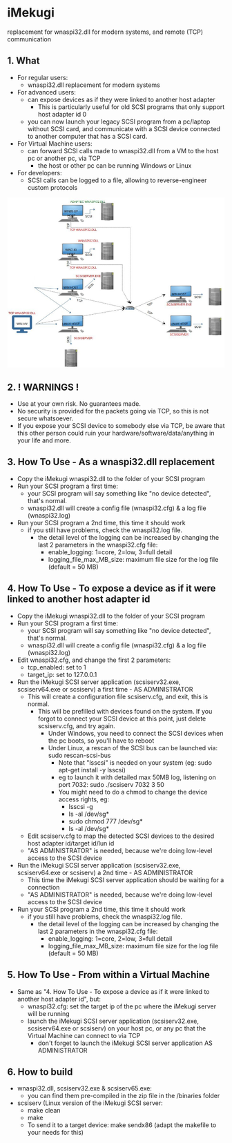 # iMekugi
replacement for wnaspi32.dll for modern systems, and remote (TCP) communication

## 1. What
* For regular users:
  * wnaspi32.dll replacement for modern systems
* For advanced users:
  * can expose devices as if they were linked to another host adapter
    * This is particularly useful for old SCSI programs that only support host adapter id 0
  * you can now launch your legacy SCSI program from a pc/laptop without SCSI card, and communicate with a SCSI device connected to another computer that has a SCSI card.
* For Virtual Machine users:
  * can forward SCSI calls made to wnaspi32.dll from a VM to the host pc or another pc, via TCP
    * the host or other pc can be running Windows or Linux
* For developers:
  * SCSI calls can be logged to a file, allowing to reverse-engineer custom protocols

![iMekugi Architecture](/docs/iMekugiAspi.jpg "iMekugi Architecture")

## 2. ! WARNINGS !
* Use at your own risk. No guarantees made.
* No security is provided for the packets going via TCP, so this is not secure whatsoever.
* If you expose your SCSI device to somebody else via TCP, be aware that this other person could ruin your hardware/software/data/anything in your life and more.

## 3. How To Use - As a wnaspi32.dll replacement
* Copy the iMekugi wnaspi32.dll to the folder of your SCSI program
* Run your SCSI program a first time:
  * your SCSI program will say something like "no device detected", that's normal.
  * wnaspi32.dll will create a config file (wnaspi32.cfg) & a log file (wnaspi32.log)
* Run your SCSI program a 2nd time, this time it should work
  * if you still have problems, check the wnaspi32.log file.
    * the detail level of the logging can be increased by changing the last 2 parameters in the wnaspi32.cfg file:
      * enable_logging: 1=core, 2=low, 3=full detail
      * logging_file_max_MB_size: maximum file size for the log file (default = 50 MB)

## 4. How To Use - To expose a device as if it were linked to another host adapter id
* Copy the iMekugi wnaspi32.dll to the folder of your SCSI program
* Run your SCSI program a first time:
  * your SCSI program will say something like "no device detected", that's normal.
  * wnaspi32.dll will create a config file (wnaspi32.cfg) & a log file (wnaspi32.log)
* Edit wnaspi32.cfg, and change the first 2 parameters:
    * tcp_enabled: set to 1
    * target_ip: set to 127.0.0.1
* Run the iMekugi SCSI server application (scsiserv32.exe, scsiserv64.exe or scsiserv) a first time - AS ADMINISTRATOR
  * This will create a configuration file scsiserv.cfg, and exit, this is normal.
    * This will be prefilled with devices found on the system. If you forgot to connect your SCSI device at this point, just delete scsiserv.cfg, and try again.
      * Under Windows, you need to connect the SCSI devices when the pc boots, so you'll have to reboot
      * Under Linux, a rescan of the SCSI bus can be launched via: sudo rescan-scsi-bus
        * Note that "lsscsi" is needed on your system (eg: sudo apt-get install -y lsscsi)
        * eg to launch it with detailed max 50MB log, listening on port 7032:  sudo ./scsiserv 7032 3 50
        * You might need to do a chmod to change the device access rights, eg:
          * lsscsi -g
          * ls -al /dev/sg*
          * sudo chmod 777 /dev/sg*
          * ls -al /dev/sg*
  * Edit scsiserv.cfg to map the detected SCSI devices to the desired host adapter id/target id/lun id
  * "AS ADMINISTRATOR" is needed, because we're doing low-level access to the SCSI device 
* Run the iMekugi SCSI server application (scsiserv32.exe, scsiserv64.exe or scsiserv) a 2nd time - AS ADMINISTRATOR
  * This time the iMekugi SCSI server application should be waiting for a connection
  * "AS ADMINISTRATOR" is needed, because we're doing low-level access to the SCSI device 
* Run your SCSI program a 2nd time, this time it should work
  * if you still have problems, check the wnaspi32.log file.
    * the detail level of the logging can be increased by changing the last 2 parameters in the wnaspi32.cfg file:
      * enable_logging: 1=core, 2=low, 3=full detail
      * logging_file_max_MB_size: maximum file size for the log file (default = 50 MB)

## 5. How To Use - From within a Virtual Machine
* Same as "4. How To Use - To expose a device as if it were linked to another host adapter id", but:
  * wnaspi32.cfg: set the target ip of the pc where the iMekugi server will be running
  * launch the iMekugi SCSI server application (scsiserv32.exe, scsiserv64.exe or scsiserv) on your host pc, or any pc that the Virtual Machine can connect to via TCP
    * don't forget to launch the iMekugi SCSI server application AS ADMINISTRATOR

## 6. How to build
* wnaspi32.dll, scsiserv32.exe & scsiserv65.exe:
  * you can find them pre-compiled in the zip file in the /binaries folder
* scsiserv (Linux version of the iMekugi SCSI server:
  * make clean
  * make
  * To send it to a target device: make sendx86 (adapt the makefile to your needs for this)
